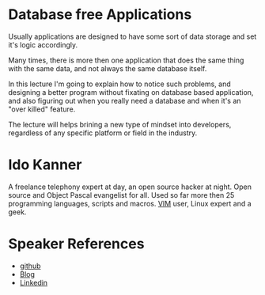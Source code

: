 Database free Applications
==========================
Usually applications are designed to have some sort of data storage and set it's
logic accordingly.

Many times, there is more then one application that does the same thing with 
the same data, and not always the same database itself.

In this lecture I'm going to explain how to notice such problems, and designing
a better program without fixating on database based application, and also 
figuring out when you really need a database and when it's an "over killed" 
feature.

The lecture will helps brining a new type of mindset into developers, regardless
of any specific platform or field in the industry.

Ido Kanner
==========
A freelance telephony expert at day, an open source hacker at night.
Open source and Object Pascal evangelist for all.
Used so far more then 25 programming languages, scripts and macros.
[VIM](http://www.vim.org/) user, Linux expert and a geek.

Speaker References
==================
 * [github](https://github.com/ik5/)
 * [Blog](http://idkn.wordprss.com)
 * [Linkedin](http://www.linkedin.com/in/idokan)

